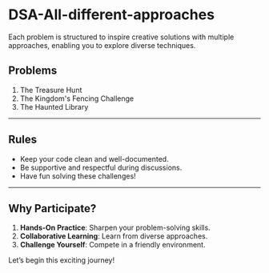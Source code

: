 # DSA-All-different-approaches
Each problem is structured to inspire creative solutions with multiple approaches, enabling you to explore diverse techniques.


## Problems
1. The Treasure Hunt
2. The Kingdom's Fencing Challenge
3. The Haunted Library

---

## Rules
- Keep your code clean and well-documented.
- Be supportive and respectful during discussions.
- Have fun solving these challenges!

---

## Why Participate?
1. **Hands-On Practice**: Sharpen your problem-solving skills.
2. **Collaborative Learning**: Learn from diverse approaches.
3. **Challenge Yourself**: Compete in a friendly environment.

Let’s begin this exciting journey!


